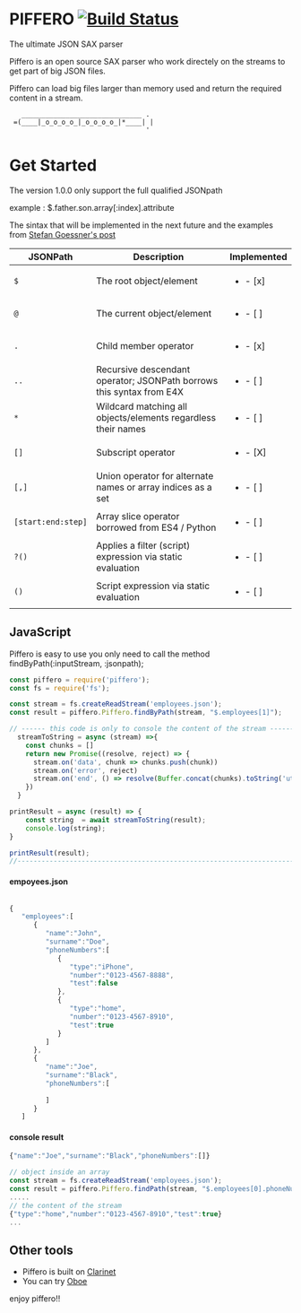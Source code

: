# PIFFERO  [![Build Status](https://travis-ci.com/gfiorentino/piffero.svg?branch=master)](https://travis-ci.com/github/gfiorentino/piffero)
The ultimate JSON SAX parser 

Piffero is an open source SAX parser who work directely on the streams to get part of big JSON files.

Piffero can load big files larger than memory used and return the required content in a stream.

 ``` 
    ______________________________ . 
  =(____|_o_o_o_o_|_o_o_o_o_|*____| |
                                   '
 ```
# Get Started

The version 1.0.0 only support the full qualified JSONpath

example : $.father.son.array[:index].attribute

The sintax that will be implemented in the next future and the examples from [Stefan Goessner's post](http://goessner.net/articles/JsonPath/) 

JSONPath         | Description                              |Implemented
-----------------|------------------------------------------|-----------------|
`$`               | The root object/element                 |<ul><li>- [x] </li></ul>
`@`                | The current object/element             |<ul><li>- [ ] </li></ul>
`.`                | Child member operator                  |<ul><li>- [x] </li></ul>
`..`	         | Recursive descendant operator; JSONPath borrows this syntax from E4X |<ul><li>- [ ] </li></ul>
`*`	         | Wildcard matching all objects/elements regardless their names |<ul><li>- [ ] </li></ul>
`[]`	         | Subscript operator |<ul><li>- [X] </li></ul>
`[,]`	         | Union operator for alternate names or array indices as a set| <ul><li>- [ ] </li></ul>
`[start:end:step]` | Array slice operator borrowed from ES4 / Python| <ul><li>- [ ] </li></ul>
`?()`              | Applies a filter (script) expression via static evaluation| <ul><li>- [ ] </li></ul>
`()`	         | Script expression via static evaluation | <ul><li>- [ ] </li></ul>

## JavaScript

Piffero is easy to use you only need to call the method findByPath(:inputStream, :jsonpath);
```js
const piffero = require('piffero');
const fs = require('fs');

const stream = fs.createReadStream('employees.json');
const result = piffero.Piffero.findByPath(stream, "$.employees[1]");

// ------ this code is only to console the content of the stream -------
  streamToString = async (stream) =>{
    const chunks = []
    return new Promise((resolve, reject) => {
      stream.on('data', chunk => chunks.push(chunk))
      stream.on('error', reject)
      stream.on('end', () => resolve(Buffer.concat(chunks).toString('utf8')))
    })
  }

printResult = async (result) => {
    const string  = await streamToString(result); 
    console.log(string);
}

printResult(result);
//---------------------------------------------------------------------
```
#### empoyees.json
```js

{
   "employees":[
      {
         "name":"John",
         "surname":"Doe",
         "phoneNumbers":[
            {
               "type":"iPhone",
               "number":"0123-4567-8888",
               "test":false
            },
            {
               "type":"home",
               "number":"0123-4567-8910",
               "test":true
            }
         ]
      },
      {
         "name":"Joe",
         "surname":"Black",
         "phoneNumbers":[
            
         ]
      }
   ]
```
#### console result 
```js
{"name":"Joe","surname":"Black","phoneNumbers":[]}
```
```js
// object inside an array 
const stream = fs.createReadStream('employees.json');
const result = piffero.Piffero.findPath(stream, "$.employees[0].phoneNumbers[1]");
.....
// the content of the stream
{"type":"home","number":"0123-4567-8910","test":true}
...
```
## Other tools
* Piffero is built on [Clarinet](https://github.com/dscape/clarinet) 
* You can try [Oboe](https://github.com/jimhigson/oboe.js)  

enjoy piffero!!
